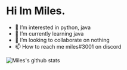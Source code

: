 <!---
Milesw12/Milesw12 is a ✨ special ✨ repository because its `README.md` (this file) appears on your GitHub profile.
You can click the Preview link to take a look at your changes.
--->
# Hi Im Miles.
- 👀 I’m interested in python, java
- 🌱 I’m currently learning java
- 💞️ I’m looking to collaborate on nothing
- 📫 How to reach me miles#3001 on discord


![Miles's github stats](https://github-readme-stats.vercel.app/api?username=milesw12)
